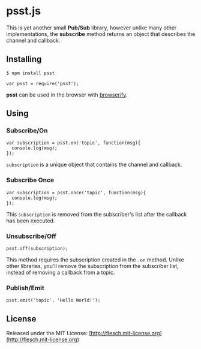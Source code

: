 
# psst.js

This is yet another small **Pub/Sub** library, however unlike many other implementations, the **subscribe** method returns an object that describes the channel and callback.

## Installing

```
$ npm install psst
```

```
var psst = require('psst');
```

**psst** can be used in the browser with [browserify](http://browserify.org/).

## Using

### Subscribe/On

```
var subscription = psst.on('topic', function(msg){
  console.log(msg);
});
```

`subscription` is a unique object that contains the channel and callback.


### Subscribe Once

```
var subscription = psst.once('topic', function(msg){
  console.log(msg);
});
```

This `subscription` is removed from the subscriber's list after the callback has been executed.

### Unsubscribe/Off

```
psst.off(subscription);
```

This method requires the subscription created in the `.on` method. Unlike other libraries, you'll remove the subscription from the subscriber list, instead of removing a callback from a topic.

### Publish/Emit

```
psst.emit('topic', 'Hello World!');
```

## License

Released under the MIT License: [http://flesch.mit-license.org](http://flesch.mit-license.org)
